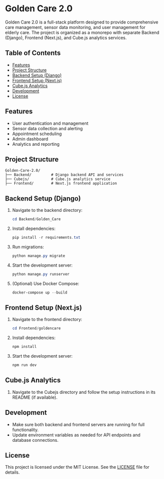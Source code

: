 # Golden Care 2.0

Golden Care 2.0 is a full-stack platform designed to provide comprehensive care management, sensor data monitoring, and user management for elderly care. The project is organized as a monorepo with separate Backend (Django), Frontend (Next.js), and Cube.js analytics services.

## Table of Contents
- [Features](#features)
- [Project Structure](#project-structure)
- [Backend Setup (Django)](#backend-setup-django)
- [Frontend Setup (Next.js)](#frontend-setup-nextjs)
- [Cube.js Analytics](#cubejs-analytics)
- [Development](#development)
- [License](#license)

## Features
- User authentication and management
- Sensor data collection and alerting
- Appointment scheduling
- Admin dashboard
- Analytics and reporting

## Project Structure
```
Golden-Care-2.0/
├── Backend/         # Django backend API and services
├── Cubejs/          # Cube.js analytics service
├── Frontend/        # Next.js frontend application
```

## Backend Setup (Django)
1. Navigate to the backend directory:
   ```powershell
   cd Backend/Golden_Care
   ```
2. Install dependencies:
   ```powershell
   pip install -r requirements.txt
   ```
3. Run migrations:
   ```powershell
   python manage.py migrate
   ```
4. Start the development server:
   ```powershell
   python manage.py runserver
   ```
5. (Optional) Use Docker Compose:
   ```powershell
   docker-compose up --build
   ```

## Frontend Setup (Next.js)
1. Navigate to the frontend directory:
   ```powershell
   cd Frontend/goldencare
   ```
2. Install dependencies:
   ```powershell
   npm install
   ```
3. Start the development server:
   ```powershell
   npm run dev
   ```

## Cube.js Analytics
1. Navigate to the Cubejs directory and follow the setup instructions in its README (if available).

## Development
- Make sure both backend and frontend servers are running for full functionality.
- Update environment variables as needed for API endpoints and database connections.

## License
This project is licensed under the MIT License. See the [LICENSE](LICENSE) file for details.
